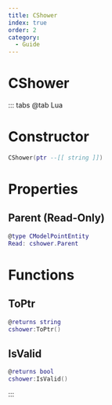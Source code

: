 ```yaml
---
title: CShower
index: true
order: 2
category:
  - Guide
---
```


# CShower

::: tabs
@tab Lua
# Constructor
```lua
CShower(ptr --[[ string ]])
```
# Properties
## Parent (Read-Only)
```lua
@type CModelPointEntity
Read: cshower.Parent
```
# Functions
## ToPtr
```lua
@returns string
cshower:ToPtr()
```
## IsValid
```lua
@returns bool
cshower:IsValid()
```

:::